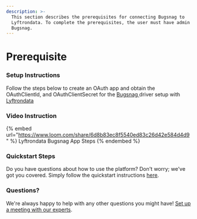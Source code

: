 ```yaml
---
description: >-
  This section describes the prerequisites for connecting Bugsnag to
  Lyftrondata. To complete the prerequisites, the user must have admin access to
  Bugsnag.
---
```


# Prerequisite

<mark style="color:blue;"></mark>

### Setup Instructions

Follow the steps below to create an OAuth app and obtain the OAuthClientId, and OAuthClientSecret for the [Bugsnag](https://www.lyftrondata.com/integration/business-analytics/bugsnag/)[ ](https://www.lyftrondata.com/integration/freshdesk/)driver setup with [Lyftrondata](https://www.lyftrondata.com)

### Video Instruction

{% embed url="https://www.loom.com/share/6d8b83ec8f5540ed83c26d42e584d4d9" %}
Lyftrondata Bugsnag App Steps
{% endembed %}

### Quickstart Steps

Do you have questions about how to use the platform? Don't worry; we've got you covered. Simply follow the quickstart instructions [here](../../../quickstart-steps.md).

### Questions? <a href="#questions" id="questions"></a>

We're always happy to help with any other questions you might have! [Set up a meeting with our experts](https://www.lyftrondata.com/book-a-meeting/).


